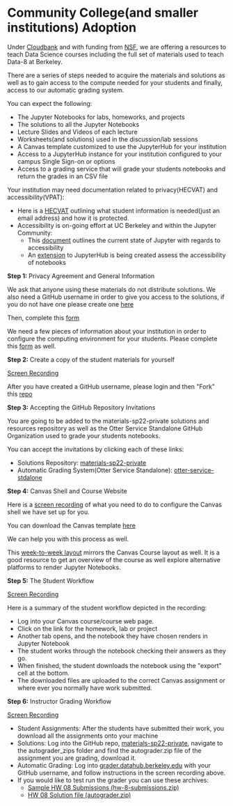 # Community College(and smaller institutions) Adoption

Under [Cloudbank](https://www.cloudbank.org/) and with funding from [NSF](https://www.nsf.gov/), we are offering a resources to teach Data Science courses including the full set of materials used to teach Data-8 at Berkeley.

There are a series of steps needed to acquire the materials and solutions as well as to gain access to the compute needed for your students and finally, access to our automatic grading system.

You can expect the following:
- The Jupyter Notebooks for labs, homeworks, and projects
- The solutions to all the Jupyter Notebooks
- Lecture Slides and Videos of each lecture
- Worksheets(and solutions) used in the discussion/lab sessions
- A Canvas template customized to use the JupyterHub for your institution
- Access to a JupyterHub instance for your institution configured to your campus Single Sign-on or options
- Access to a grading service that will grade your students notebooks and return the grades in an CSV file

Your institution may need documentation related to privacy(HECVAT) and accessibility(VPAT):
- Here is a [HECVAT](https://docs.google.com/spreadsheets/d/18_Q1b0tisNkQeyj1ibEuvq2Nq7DIF99v/edit?gid=1214776280#gid=1214776280) outlining what student information is needed(just an email address) and how it is protected.
- Accessibility is on-going effort at UC Berkeley and within the Jupyter Community:
    - This [document](https://jupyter-accessibility.readthedocs.io/en/latest/resources/JupyterLab-a11y-statement.html) outlines the current state of Jupyter with regards to accessibility
    - An [extension](https://a11y.datahub.berkeley.edu/) to JupyterHub is being created assess the accessibility of notebooks

**Step 1:**  Privacy Agreement and General Information

We ask that anyone using these materials do not distribute solutions. We also need a GitHub username in order to give you access to the solutions, if you do not have one please create one [here](https://github.com)

Then, complete this [form](https://forms.gle/3gbJQcQNKkYfbW2S7)

We need a few pieces of information about your institution in order to configure the computing environment for your students. Please complete this [form](https://forms.gle/aj2KVirKRFMcQGzd6) as well.

**Step 2:** Create a copy of the student materials for yourself

[Screen Recording](https://drive.google.com/file/d/1OODEHdngTajW_kRKTMrVZw9nS4_iiZrq/view?usp=drive_link)

After you have created a GitHub username, please login and then "Fork" this [repo](https://github.com/data-8/materials-sp22)

**Step 3:** Accepting the GitHub Repository Invitations

You are going to be added to the materials-sp22-private solutions and resources repository as well as the Otter Service Standalone GitHub Organization used to grade your students notebooks.

You can accept the invitations by clicking each of these links:
- Solutions Repository: [materials-sp22-private](https://github.com/data-8/materials-sp22-private)
- Automatic Grading System(Otter Service Standalone): [otter-service-stdalone](https://github.com/orgs/otter-service-stdalone)

**Step 4:** Canvas Shell and Course Website

Here is a [screen recording](https://drive.google.com/file/d/1rBG97FUwMdV3QQas7znuH8pud-KC8yPM/view?usp=drive_link) of what you need to do to configure the Canvas shell we have set up for you.

You can download the Canvas template [here](https://drive.google.com/file/d/167mhYuq3msva3TO3agFr2jVlPMuzcusw/view?usp=drive_link)

We can help you with this process as well.

This [week-to-week layout](https://www.data8.org/materials-sp22/demo.html) mirrors the Canvas Course layout as well. It is a good resource to get an overview of the course as well explore alternative platforms to render Jupyter Notebooks.

**Step 5:** The Student Workflow

[Screen Recording](https://drive.google.com/file/d/1flQlOZ6ViM0S7S0k0-ZLFZsFNY5ZXMON/view?usp=drive_link)

Here is a summary of the student workflow depicted in the recording:
- Log into your Canvas course/course web page.
- Click on the link for the homework, lab or project
- Another tab opens, and the notebook they have chosen renders in Jupyter Notebook
- The student works through the notebook checking their answers as they go.
- When finished, the student downloads the notebook using the "export" cell at the bottom.
- The downloaded files are uploaded to the correct Canvas assignment or where ever you normally have work submitted.

**Step 6:** Instructor Grading Workflow

[Screen Recording](https://drive.google.com/file/d/1-r1kuUutn7ZXl3lSUgBbZAxLFuHoeFPp/view?usp=drive_link)

- Student Assignments: After the students have submitted their work, you download all the assignments onto your machine
- Solutions: Log into the GitHub repo, [materials-sp22-private](https://github.com/data-8/materials-sp22-private), navigate to the autograder_zips folder and find the autograder.zip file of the assignment you are grading, download it.
- Automatic Grading: Log into [grader.datahub.berkeley.edu](https://grader.datahub.berkeley.edu) with your GitHub username, and follow instructions in the screen recording above.
- If you would like to test run the grader you can use these archives:
    - [Sample HW 08 Submissions (hw-8-submissions.zip)](hw-8-submissions.zip)
    - [HW 08 Solution file (autograder.zip)](autograder.zip)
